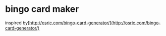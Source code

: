 bingo card maker
====

inspired by[http://osric.com/bingo-card-generator/](http://osric.com/bingo-card-generator/)
